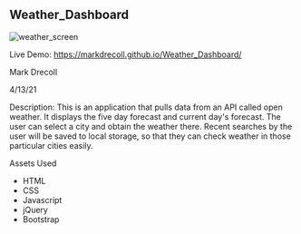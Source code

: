 ## Weather_Dashboard

![weather_screen](https://user-images.githubusercontent.com/77694281/115305244-a4792300-a12b-11eb-9721-96622896f4d0.PNG)

Live Demo: https://markdrecoll.github.io/Weather_Dashboard/

Mark Drecoll

4/13/21

Description: This is an application that pulls data from an API called open weather. It displays the five day forecast and current day's forecast. The user can select a city and obtain the weather there. Recent searches by the user will be saved to local storage, so that they can check weather in those particular cities easily.

Assets Used
* HTML
* CSS
* Javascript
* jQuery
* Bootstrap
